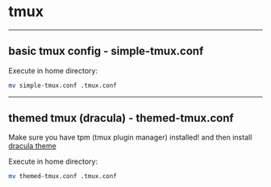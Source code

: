 # tmux

---

## basic tmux config - simple-tmux.conf

Execute in home directory:
```bash
mv simple-tmux.conf .tmux.conf
```

---

## themed tmux (dracula) - themed-tmux.conf

Make sure you have tpm (tmux plugin manager) installed! and then install [dracula theme](https://draculatheme.com/tmux/)

Execute in home directory:
```bash
mv themed-tmux.conf .tmux.conf
```
